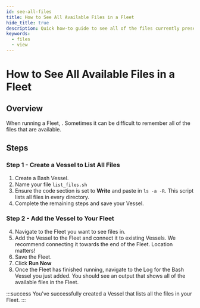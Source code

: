 ```yaml
---
id: see-all-files
title: How to See All Available Files in a Fleet
hide_title: true
description: Quick how-to guide to see all of the files currently present within a fleet.
keywords:
  - files
  - view
---
```


# How to See All Available Files in a Fleet

## Overview

When running a Fleet,  . Sometimes it can be difficult to remember all of the files that are available.

## Steps

### Step 1 - Create a Vessel to List All Files
1. Create a Bash Vessel.
2. Name your file `list_files.sh`
3. Ensure the code section is set to **Write** and paste in `ls -a -R`. This script lists all files in every directory.
4. Complete the remaining steps and save your Vessel.
   
### Step 2 - Add the Vessel to Your Fleet
4. Navigate to the Fleet you want to see files in.
5. Add the Vessel to the Fleet and connect it to existing Vessels. We recommend connecting it towards the end of the Fleet. Location matters!
6. Save the Fleet.
7. Click **Run Now**
8. Once the Fleet has finished running, navigate to the Log for the Bash Vessel you just added. You should see an output that shows all of the available files in the Fleet.

:::success
You've successfully created a Vessel that lists all the files in your Fleet.
:::